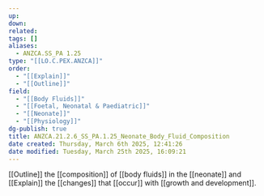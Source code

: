 ```yaml
---
up: 
down: 
related: 
tags: []
aliases:
  - ANZCA.SS_PA 1.25
type: "[[LO.C.PEX.ANZCA]]"
order:
  - "[[Explain]]"
  - "[[Outline]]"
field:
  - "[[Body Fluids]]"
  - "[[Foetal, Neonatal & Paediatric]]"
  - "[[Neonate]]"
  - "[[Physiology]]"
dg-publish: true
title: ANZCA.21.2.6_SS_PA.1.25_Neonate_Body_Fluid_Composition
date created: Thursday, March 6th 2025, 12:41:26
date modified: Tuesday, March 25th 2025, 16:09:21
---
```


[[Outline]] the [[composition]] of [[body fluids]] in the [[neonate]] and [[Explain]] the [[changes]] that [[occur]] with [[growth and development]].
